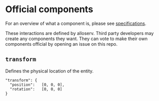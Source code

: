 # Official components

For an overview of what a component is, please see [specifications](README.md).

These interactions are defined by alloserv. Third party developers may
create any components they want. They can vote to make their own
components official by opening an issue on this repo.

## `transform`

Defines the physical location of the entity.

```
"transform": {
  "position":	[0, 0, 0],
  "rotation":	[0, 0, 0]
}
```
